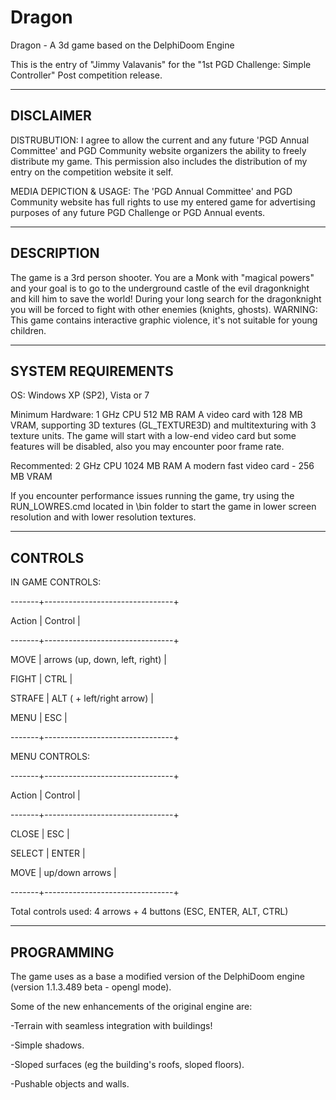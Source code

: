 # Dragon
 Dragon - A 3d game based on the DelphiDoom Engine


This is the entry of "Jimmy Valavanis" for the "1st PGD Challenge: Simple Controller"
Post competition release.

----------
DISCLAIMER
----------
DISTRUBUTION: I agree to allow the current and any future 'PGD Annual Committee' and PGD Community website organizers 
the ability to freely distribute my game. This permission also includes the distribution of my entry on the competition website it self. 

MEDIA DEPICTION & USAGE: The 'PGD Annual Committee' and PGD Community website has full rights to use my entered game 
for advertising purposes of any future PGD Challenge or PGD Annual events.


-----------
DESCRIPTION
-----------

The game is a 3rd person shooter. You are a Monk with "magical powers" and your goal is to 
go to the underground castle of the evil dragonknight and kill him to save the world! 
During your long search for the dragonknight you will be forced to fight with other enemies (knights, ghosts). 
WARNING: This game contains interactive graphic violence, it's not suitable for young children.

-------------------
SYSTEM REQUIREMENTS
-------------------
OS: Windows XP (SP2), Vista or 7

Minimum Hardware: 
1 GHz CPU
512 MB RAM
A video card with 128 MB VRAM, supporting 3D textures (GL_TEXTURE3D) and multitexturing with 3 texture units.
The game will start with a low-end video card but some features will be disabled, also you may encounter poor 
frame rate.

Recommented:
2 GHz CPU
1024 MB RAM
A modern fast video card - 256 MB VRAM

If you encounter performance issues running the game, try using the RUN_LOWRES.cmd located in \bin folder 
to start the game in lower screen resolution and with lower resolution textures.


--------
CONTROLS
--------

IN GAME CONTROLS:

-------+--------------------------------+

Action | Control                        |

-------+--------------------------------+

MOVE   | arrows (up, down, left, right) |

FIGHT  | CTRL                           |

STRAFE | ALT ( + left/right arrow)      |

MENU   | ESC                            |

-------+--------------------------------+


MENU CONTROLS:

-------+--------------------------------+

Action | Control                        |

-------+--------------------------------+

CLOSE  | ESC                            |

SELECT | ENTER                          |

MOVE   | up/down arrows                 |

-------+--------------------------------+


Total controls used: 4 arrows + 4 buttons (ESC, ENTER, ALT, CTRL)


-----------
PROGRAMMING
-----------
The game uses as a base a modified version of the DelphiDoom engine (version 1.1.3.489 beta - opengl mode). 

Some of the new enhancements of the original engine are: 

-Terrain with seamless integration with buildings!

-Simple shadows. 

-Sloped surfaces (eg the building's roofs, sloped floors).

-Pushable objects and walls.


